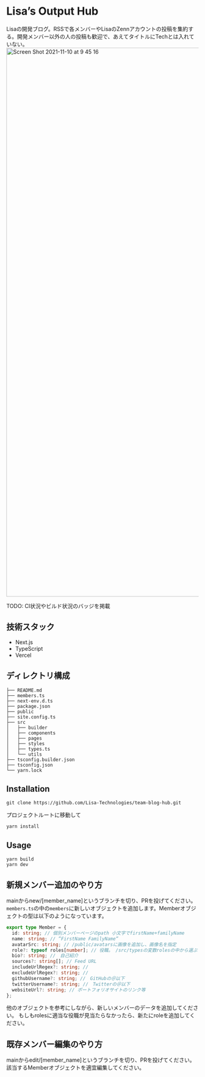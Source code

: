 # Lisa’s Output Hub
Lisaの開発ブログ。RSSで各メンバーやLisaのZennアカウントの投稿を集約する。開発メンバー以外の人の投稿も歓迎で、あえてタイトルにTechとは入れていない。
<img width="1440" alt="Screen Shot 2021-11-10 at 9 45 16" src="https://user-images.githubusercontent.com/51704330/141028871-102c8db7-e4a9-4a67-872d-30a701ec2e0e.png">


TODO: CI状況やビルド状況のバッジを掲載

## 技術スタック
- Next.js
- TypeScript
- Vercel

## ディレクトリ構成
```
├── README.md
├── members.ts
├── next-env.d.ts
├── package.json
├── public
├── site.config.ts
├── src
│   ├── builder
│   ├── components
│   ├── pages
│   ├── styles
│   ├── types.ts
│   └── utils
├── tsconfig.builder.json
├── tsconfig.json
└── yarn.lock
```

## Installation
```
git clone https://github.com/Lisa-Technologies/team-blog-hub.git
```
プロジェクトルートに移動して
```
yarn install
```

## Usage
```
yarn build
yarn dev
```

## 新規メンバー追加のやり方
mainからnew/[member_name]というブランチを切り、PRを投げてください。
`members.ts`の中の`members`に新しいオブジェクトを追加します。Memberオブジェクトの型は以下のようになっています。
```ts
export type Member = {
  id: string; // 個別メンバーページのpath 小文字でfirstName+familyName
  name: string; // ”FirstName FamilyName”
  avatarSrc: string; // /public/avatarsに画像を追加し、画像名を指定
  role?: typeof roles[number]; // 役職。 /src/typesの変数rolesの中から選ぶ
  bio?: string; //　自己紹介
  sources?: string[]; // Feed URL
  includeUrlRegex?: string; // 
  excludeUrlRegex?: string; // 
  githubUsername?: string; //　GitHubの＠以下
  twitterUsername?: string; //　Twitterの＠以下
  websiteUrl?: string; // ポートフォリオサイトのリンク等
};
```
他のオブジェクトを参考にしながら、新しいメンバーのデータを追加してください。
もしもrolesに適当な役職が見当たらなかったら、新たにroleを追加してください。

## 既存メンバー編集のやり方
mainからedit/[member_name]というブランチを切り、PRを投げてください。
該当するMemberオブジェクトを適宜編集してください。
